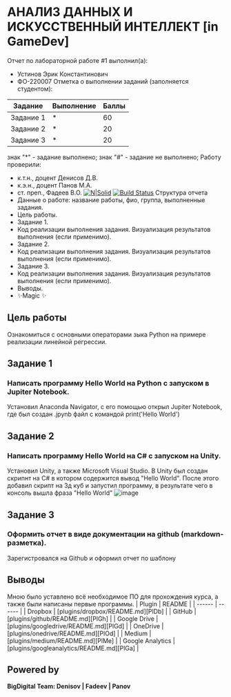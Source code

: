 # АНАЛИЗ ДАННЫХ И ИСКУССТВЕННЫЙ ИНТЕЛЛЕКТ [in GameDev]
Отчет по лабораторной работе #1 выполнил(а):
- Устинов Эрик Константинович
- ФО-220007
Отметка о выполнении заданий (заполняется студентом):

| Задание | Выполнение | Баллы |
| ------ | ------ | ------ |
| Задание 1 | * | 60 |
| Задание 2 | * | 20 |
| Задание 3 | * | 20 |
знак "*" - задание выполнено; знак "#" - задание не выполнено;
Работу проверили:
- к.т.н., доцент Денисов Д.В.
- к.э.н., доцент Панов М.А.
- ст. преп., Фадеев В.О.
[![N|Solid](https://cldup.com/dTxpPi9lDf.thumb.png)](https://nodesource.com/products/nsolid)
[![Build Status](https://travis-ci.org/joemccann/dillinger.svg?branch=master)](https://travis-ci.org/joemccann/dillinger)
Структура отчета
- Данные о работе: название работы, фио, группа, выполненные задания.
- Цель работы.
- Задание 1.
- Код реализации выполнения задания. Визуализация результатов выполнения (если применимо).
- Задание 2.
- Код реализации выполнения задания. Визуализация результатов выполнения (если применимо).
- Задание 3.
- Код реализации выполнения задания. Визуализация результатов выполнения (если применимо).
- Выводы.
- ✨Magic ✨
## Цель работы
Ознакомиться с основными операторами зыка Python на примере реализации линейной регрессии.
## Задание 1
### Написать программу Hello World на Python с запуском в Jupiter Notebook.
Установил Anaconda Navigator, с его помощью открыл Jupiter Notebook, где был создан .jpynb файл с командой print('Hello World')


## Задание 2
### Написать программу Hello World на C# с запуском на Unity.
Установил Unity, а также Microsoft Visual Studio. В Unity был создан скрипнт на С# в котором содержится вывод "Hello World". После этого добавил скрипт на 3д куб и запустил программу, в результате чего в консоль вышла фраза "Hello World"
![image](https://github.com/Usterik/Workshop1/assets/149312199/3d9023e3-4a43-45e0-bade-832ad9da9af1)

## Задание 3
### Оформить отчет в виде документации на github (markdown-разметка).
Зарегистровался на Github и оформил отчет по шаблону

## Выводы
Мною было уставлено всё необходимое ПО для прохождения курса, а также были написаны первые программы.
| Plugin | README |
| ------ | ------ |
| Dropbox | [plugins/dropbox/README.md][PlDb] |
| GitHub | [plugins/github/README.md][PlGh] |
| Google Drive | [plugins/googledrive/README.md][PlGd] |
| OneDrive | [plugins/onedrive/README.md][PlOd] |
| Medium | [plugins/medium/README.md][PlMe] |
| Google Analytics | [plugins/googleanalytics/README.md][PlGa] |
## Powered by
**BigDigital Team: Denisov | Fadeev | Panov**
